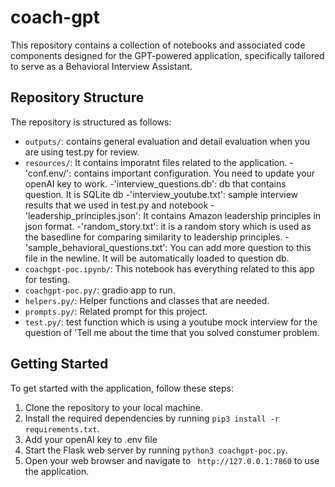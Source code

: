 # coach-gpt

This repository contains a collection of notebooks and associated code components designed for the GPT-powered application, specifically tailored to serve as a Behavioral Interview Assistant.

## Repository Structure

The repository is structured as follows:

- `outputs/`: contains general evaluation and detail evaluation when you are using test.py for review.
- `resources/`: It contains imporatnt files related to the application.
    -'conf.env/': contains important configuration. You need to update your openAI key to work.
    -'interview_questions.db': db that contains question. It is SQLite db
    -'interview_youtube.txt': sample interview results that we used in test.py and notebook
    -'leadership_principles.json': It contains Amazon leadership principles in json format. 
    -'random_story.txt': it is a random story which is used as the basedline for comparing similarity to leadership principles.
    -'sample_behavioral_questions.txt': You can add more question to this file in the newline. It will be automatically loaded to question db. 
- `coachgpt-poc.ipynb/`: This notebook has everything related to this app for testing.
- `coachgpt-poc.py/`: gradio app to run.
- `helpers.py/`: Helper functions and classes that are needed.
- `prompts.py/`: Related prompt for this project.
- `test.py/`: test function which is using a youtube mock interview for the question of 'Tell me about the time that you solved constumer problem.

## Getting Started

To get started with the application, follow these steps:

1. Clone the repository to your local machine.
2. Install the required dependencies by running `pip3 install -r requirements.txt`.
3. Add your openAI key to .env file
4. Start the Flask web server by running `python3 coachgpt-poc.py`.
5. Open your web browser and navigate to ` http://127.0.0.1:7860` to use the application.





